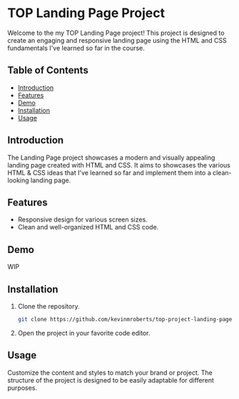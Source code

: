 # TOP Landing Page Project

Welcome to the my TOP Landing Page project! This project is designed to create an engaging and responsive landing page using the HTML and CSS fundamentals I've learned so far in the course.

## Table of Contents
- [Introduction](#introduction)
- [Features](#features)
- [Demo](#demo)
- [Installation](#installation)
- [Usage](#usage)

## Introduction
The Landing Page project showcases a modern and visually appealing landing page created with HTML and CSS. It aims to showcases the various HTML & CSS ideas that I've learned so far and implement them into a clean-looking landing page.

## Features
- Responsive design for various screen sizes.
- Clean and well-organized HTML and CSS code.

## Demo
WIP

## Installation
1. Clone the repository.
    ```bash
    git clone https://github.com/kevinmroberts/top-project-landing-page.git
    ```
2. Open the project in your favorite code editor.

## Usage
Customize the content and styles to match your brand or project. The structure of the project is designed to be easily adaptable for different purposes.